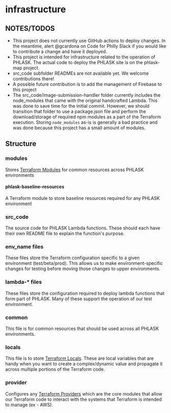 # infrastructure

## NOTES/TODOS
- This project does not currently use GitHub actions to deploy changes. In the meantime, alert @gcardona on Code for Philly Slack if you would like to contribute a change and have it deployed.
- This project is intended for infrastructure related to the operation of PHLASK. The actual code to deploy the PHLASK site is on the phlask-map project.
- src_code subfolder READMEs are not available yet. We welcome contributions there!
- A possible future contribution is to add the management of Firebase to this project
- The src_code/image-submission-handler folder currently includes the node_modules that came with the original handcrafted Lambda. This was done to save time for the initial commit. However, we should transition that folder to use a package.json file and perform the download/storage of required npm modules as a part of the Terraform execution. Storing `node_modules` as-is is generally a bad practice and was done because this project has a small amount of modules.

## Structure
### modules
Stores [Terraform Modules](https://developer.hashicorp.com/terraform/tutorials/modules/module) for common resources across PHLASK environments

#### phlask-baseline-resources
A Terraform module to store baseline resources required for any PHLASK environment

### src_code
The source code for PHLASK Lambda functions. These should each have their own README file to explain the function's purpose.

### env_name files
These files store the Terraform configuration specific to a given environment (test/beta/prod). This allows us to make environment-specific changes for testing before moving those changes to upper environments.

### lambda-* files
These files store the configuration required to deploy lambda functions that form part of PHLASK. Many of these support the operation of our test environment.

### common
This file is for common resources that should be used across all PHLASK environments.

### locals
This file is to store [Terraform Locals](https://developer.hashicorp.com/terraform/language/values/locals). These are local variables that are handy when you want to create a complex/dynamic value and propagate it across multiple portions of the Terraform code.

### provider
Configures any [Terraform Providers](https://developer.hashicorp.com/terraform/language/providers) which are the core modules that allow our Terraform code to interact with the systems that Terraform is intended to manage (ex - AWS).